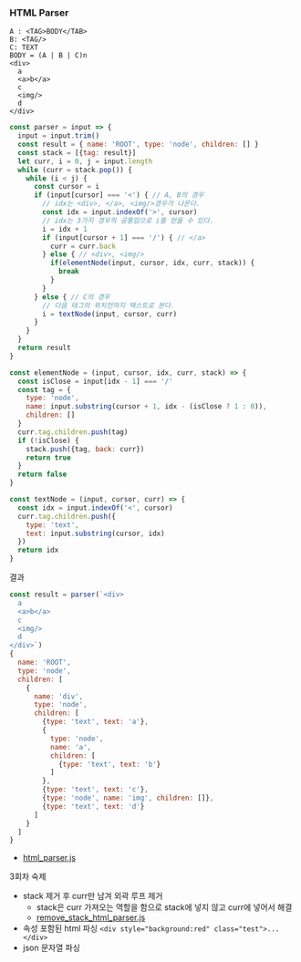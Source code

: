 ### HTML Parser
```
A : <TAG>BODY</TAB>
B: <TAG/>
C: TEXT
BODY = (A | B | C)n
<div>
  a
  <a>b</a>
  c
  <img/>
  d
</div>
```
```js
const parser = input => {
  input = input.trim()
  const result = { name: 'ROOT', type: 'node', children: [] }
  const stack = [{tag: result}]
  let curr, i = 0, j = input.length
  while (curr = stack.pop()) {
    while (i < j) {
      const cursor = i
      if (input[cursor] === '<') { // A, B의 경우
        // idx는 <div>, </a>, <img/>경우가 나온다.
        const idx = input.indexOf('>', cursor)
        // idx는 3가지 경우의 공통임으로 i를 얻을 수 있다.
        i = idx + 1
        if (input[cursor + 1] === '/') { // </a>
          curr = curr.back
        } else { // <div>, <img/>
          if(elementNode(input, cursor, idx, curr, stack)) {
            break
          }
        }
      } else { // C의 경우
        // 다음 태그의 위치전까지 택스트로 본다.
        i = textNode(input, cursor, curr)
      }
    }
  }
  return result
}
```
```js
const elementNode = (input, cursor, idx, curr, stack) => {
  const isClose = input[idx - 1] === '/'
  const tag = {
    type: 'node',
    name: input.substring(cursor + 1, idx - (isClose ? 1 : 0)),
    children: []
  }
  curr.tag.children.push(tag)
  if (!isClose) {
    stack.push({tag, back: curr})
    return true
  }
  return false
}
```
```js
const textNode = (input, cursor, curr) => {
  const idx = input.indexOf('<', cursor)
  curr.tag.children.push({
    type: 'text',
    text: input.substring(cursor, idx)
  })
  return idx
}
```
결과
```js
const result = parser(`<div>
  a
  <a>b</a>
  c
  <img/>
  d
</div>`)
{
  name: 'ROOT',
  type: 'node',
  children: [
    {
      name: 'div',
      type: 'node',
      children: [
        {type: 'text', text: 'a'},
        {
          type: 'node',
          name: 'a',
          children: [
            {type: 'text', text: 'b'}
          ]
        },
        {type: 'text', text: 'c'},
        {type: 'node', name: 'img', children: []},
        {type: 'text', text: 'd'}
      ]
    }
  ]
}
```
- [html_parser.js](https://github.com/ChoDragon9/posts/blob/master/codespitz/html_parser.js)

3회차 숙제
- stack 제거 후 curr만 남겨 외곽 루프 제거
  - stack은 curr 가져오는 역할을 함으로 stack에 넣지 않고 curr에 넣어서 해결
  - [remove_stack_html_parser.js](https://github.com/ChoDragon9/posts/blob/master/codespitz/remove_stack_html_parser.js)
- 속성 포함된 html 파싱 `<div style="background:red" class="test">...</div>`
- json 문자열 파싱